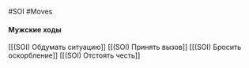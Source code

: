 #SOI #Moves 

#### Мужские ходы
[[(SOI) Обдумать ситуацию]]
[[(SOI) Принять вызов]]
[[(SOI) Бросить оскорбление]]
[[(SOI) Отстоять честь]]









